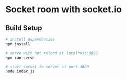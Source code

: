# Socket room with socket.io


## Build Setup

``` bash
# install dependencies
npm install

# serve with hot reload at localhost:8080
npm run serve

# start socket io server at port 3000
node index.js


